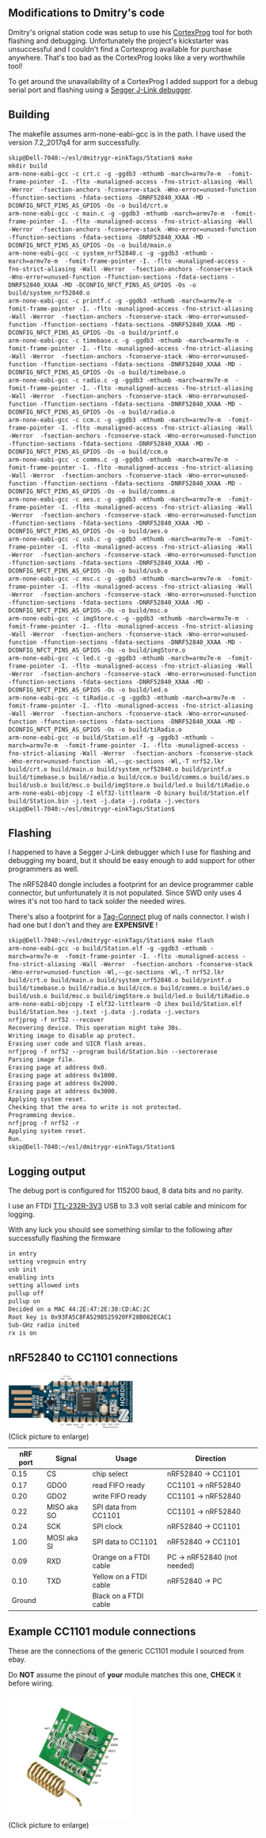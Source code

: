 ## Modifications to Dmitry's code

Dmitry's orignal station code was setup to use his [CortexProg](https://cortexprog.com/) tool
for both flashing and debugging.  Unfortunately the project's kickstarter
was unsuccessful and I couldn't find a Cortexprog available for purchase 
anywhere.  That's too bad as the CortexProg looks like a very worthwhile tool!

To get around the unavailability of a CortexProg I added support for a debug 
serial port and flashing using a [Segger J-Link debugger](https://www.segger.com/products/debug-probes/j-link/).

## Building

The makefile assumes arm-none-eabi-gcc is in the path.  I have used the version 
7.2_2017q4 for arm successfully. 

````
skip@Dell-7040:~/esl/dmitrygr-einkTags/Station$ make
mkdir build
arm-none-eabi-gcc -c crt.c -g -ggdb3 -mthumb -march=armv7e-m  -fomit-frame-pointer -I. -flto -munaligned-access -fno-strict-aliasing -Wall -Werror  -fsection-anchors -fconserve-stack -Wno-error=unused-function -ffunction-sections -fdata-sections -DNRF52840_XXAA -MD -DCONFIG_NFCT_PINS_AS_GPIOS -Os -o build/crt.o
arm-none-eabi-gcc -c main.c -g -ggdb3 -mthumb -march=armv7e-m  -fomit-frame-pointer -I. -flto -munaligned-access -fno-strict-aliasing -Wall -Werror  -fsection-anchors -fconserve-stack -Wno-error=unused-function -ffunction-sections -fdata-sections -DNRF52840_XXAA -MD -DCONFIG_NFCT_PINS_AS_GPIOS -Os -o build/main.o
arm-none-eabi-gcc -c system_nrf52840.c -g -ggdb3 -mthumb -march=armv7e-m  -fomit-frame-pointer -I. -flto -munaligned-access -fno-strict-aliasing -Wall -Werror  -fsection-anchors -fconserve-stack -Wno-error=unused-function -ffunction-sections -fdata-sections -DNRF52840_XXAA -MD -DCONFIG_NFCT_PINS_AS_GPIOS -Os -o build/system_nrf52840.o
arm-none-eabi-gcc -c printf.c -g -ggdb3 -mthumb -march=armv7e-m  -fomit-frame-pointer -I. -flto -munaligned-access -fno-strict-aliasing -Wall -Werror  -fsection-anchors -fconserve-stack -Wno-error=unused-function -ffunction-sections -fdata-sections -DNRF52840_XXAA -MD -DCONFIG_NFCT_PINS_AS_GPIOS -Os -o build/printf.o
arm-none-eabi-gcc -c timebase.c -g -ggdb3 -mthumb -march=armv7e-m  -fomit-frame-pointer -I. -flto -munaligned-access -fno-strict-aliasing -Wall -Werror  -fsection-anchors -fconserve-stack -Wno-error=unused-function -ffunction-sections -fdata-sections -DNRF52840_XXAA -MD -DCONFIG_NFCT_PINS_AS_GPIOS -Os -o build/timebase.o
arm-none-eabi-gcc -c radio.c -g -ggdb3 -mthumb -march=armv7e-m  -fomit-frame-pointer -I. -flto -munaligned-access -fno-strict-aliasing -Wall -Werror  -fsection-anchors -fconserve-stack -Wno-error=unused-function -ffunction-sections -fdata-sections -DNRF52840_XXAA -MD -DCONFIG_NFCT_PINS_AS_GPIOS -Os -o build/radio.o
arm-none-eabi-gcc -c ccm.c -g -ggdb3 -mthumb -march=armv7e-m  -fomit-frame-pointer -I. -flto -munaligned-access -fno-strict-aliasing -Wall -Werror  -fsection-anchors -fconserve-stack -Wno-error=unused-function -ffunction-sections -fdata-sections -DNRF52840_XXAA -MD -DCONFIG_NFCT_PINS_AS_GPIOS -Os -o build/ccm.o
arm-none-eabi-gcc -c comms.c -g -ggdb3 -mthumb -march=armv7e-m  -fomit-frame-pointer -I. -flto -munaligned-access -fno-strict-aliasing -Wall -Werror  -fsection-anchors -fconserve-stack -Wno-error=unused-function -ffunction-sections -fdata-sections -DNRF52840_XXAA -MD -DCONFIG_NFCT_PINS_AS_GPIOS -Os -o build/comms.o
arm-none-eabi-gcc -c aes.c -g -ggdb3 -mthumb -march=armv7e-m  -fomit-frame-pointer -I. -flto -munaligned-access -fno-strict-aliasing -Wall -Werror  -fsection-anchors -fconserve-stack -Wno-error=unused-function -ffunction-sections -fdata-sections -DNRF52840_XXAA -MD -DCONFIG_NFCT_PINS_AS_GPIOS -Os -o build/aes.o
arm-none-eabi-gcc -c usb.c -g -ggdb3 -mthumb -march=armv7e-m  -fomit-frame-pointer -I. -flto -munaligned-access -fno-strict-aliasing -Wall -Werror  -fsection-anchors -fconserve-stack -Wno-error=unused-function -ffunction-sections -fdata-sections -DNRF52840_XXAA -MD -DCONFIG_NFCT_PINS_AS_GPIOS -Os -o build/usb.o
arm-none-eabi-gcc -c msc.c -g -ggdb3 -mthumb -march=armv7e-m  -fomit-frame-pointer -I. -flto -munaligned-access -fno-strict-aliasing -Wall -Werror  -fsection-anchors -fconserve-stack -Wno-error=unused-function -ffunction-sections -fdata-sections -DNRF52840_XXAA -MD -DCONFIG_NFCT_PINS_AS_GPIOS -Os -o build/msc.o
arm-none-eabi-gcc -c imgStore.c -g -ggdb3 -mthumb -march=armv7e-m  -fomit-frame-pointer -I. -flto -munaligned-access -fno-strict-aliasing -Wall -Werror  -fsection-anchors -fconserve-stack -Wno-error=unused-function -ffunction-sections -fdata-sections -DNRF52840_XXAA -MD -DCONFIG_NFCT_PINS_AS_GPIOS -Os -o build/imgStore.o
arm-none-eabi-gcc -c led.c -g -ggdb3 -mthumb -march=armv7e-m  -fomit-frame-pointer -I. -flto -munaligned-access -fno-strict-aliasing -Wall -Werror  -fsection-anchors -fconserve-stack -Wno-error=unused-function -ffunction-sections -fdata-sections -DNRF52840_XXAA -MD -DCONFIG_NFCT_PINS_AS_GPIOS -Os -o build/led.o
arm-none-eabi-gcc -c tiRadio.c -g -ggdb3 -mthumb -march=armv7e-m  -fomit-frame-pointer -I. -flto -munaligned-access -fno-strict-aliasing -Wall -Werror  -fsection-anchors -fconserve-stack -Wno-error=unused-function -ffunction-sections -fdata-sections -DNRF52840_XXAA -MD -DCONFIG_NFCT_PINS_AS_GPIOS -Os -o build/tiRadio.o
arm-none-eabi-gcc -o build/Station.elf -g -ggdb3 -mthumb -march=armv7e-m  -fomit-frame-pointer -I. -flto -munaligned-access -fno-strict-aliasing -Wall -Werror  -fsection-anchors -fconserve-stack -Wno-error=unused-function -Wl,--gc-sections -Wl,-T nrf52.lkr build/crt.o build/main.o build/system_nrf52840.o build/printf.o build/timebase.o build/radio.o build/ccm.o build/comms.o build/aes.o build/usb.o build/msc.o build/imgStore.o build/led.o build/tiRadio.o
arm-none-eabi-objcopy -I elf32-littlearm -O binary build/Station.elf build/Station.bin -j.text -j.data -j.rodata -j.vectors
skip@Dell-7040:~/esl/dmitrygr-einkTags/Station$
````

## Flashing

I happened to have a Segger J-Link debugger which I use for flashing and
debugging my board, but it should be easy enough to add support for other 
programmers as well.

The nRF52840 dongle includes a footprint for an device programmer cable 
connector, but unfortunately it is not populated.  Since SWD only uses 4 wires
it's not too hard to tack solder the needed wires.

There's also a footprint for a [Tag-Connect](https://www.digikey.com/en/products/detail/tag-connect-llc/TC2050-IDC/2605366?utm_adgroup=&utm_source=google&utm_medium=cpc&utm_campaign=PMax%20Shopping_Product_Low%20ROAS%20Categories&utm_term=&utm_content=&utm_id=go_cmp-20243063506_adg-_ad-__dev-c_ext-_prd-2605366_sig-CjwKCAiAmsurBhBvEiwA6e-WPNWAEUe767qzWz7LBTrVi5Yp0nkL3_ebQTLieOhB_ZLUX4Is6SrZzRoCg68QAvD_BwE&gad_source=1&gclid=CjwKCAiAmsurBhBvEiwA6e-WPNWAEUe767qzWz7LBTrVi5Yp0nkL3_ebQTLieOhB_ZLUX4Is6SrZzRoCg68QAvD_BwE) plug of nails
connector.  I wish I had one but I don't and they are **EXPENSIVE** !

````
skip@Dell-7040:~/esl/dmitrygr-einkTags/Station$ make flash
arm-none-eabi-gcc -o build/Station.elf -g -ggdb3 -mthumb -march=armv7e-m  -fomit-frame-pointer -I. -flto -munaligned-access -fno-strict-aliasing -Wall -Werror  -fsection-anchors -fconserve-stack -Wno-error=unused-function -Wl,--gc-sections -Wl,-T nrf52.lkr build/crt.o build/main.o build/system_nrf52840.o build/printf.o build/timebase.o build/radio.o build/ccm.o build/comms.o build/aes.o build/usb.o build/msc.o build/imgStore.o build/led.o build/tiRadio.o
arm-none-eabi-objcopy -I elf32-littlearm -O ihex build/Station.elf build/Station.hex -j.text -j.data -j.rodata -j.vectors
nrfjprog -f nrf52 --recover
Recovering device. This operation might take 30s.
Writing image to disable ap protect.
Erasing user code and UICR flash areas.
nrfjprog -f nrf52 --program build/Station.bin --sectorerase
Parsing image file.
Erasing page at address 0x0.
Erasing page at address 0x1000.
Erasing page at address 0x2000.
Erasing page at address 0x3000.
Applying system reset.
Checking that the area to write is not protected.
Programming device.
nrfjprog -f nrf52 -r
Applying system reset.
Run.
skip@Dell-7040:~/esl/dmitrygr-einkTags/Station$
````

## Logging output

The debug port is configured for 115200 baud, 8 data bits and no parity.

I use an FTDI [TTL-232R-3V3](https://www.digikey.com/product-detail/en/ftdi-future-technology-devices-international-ltd/TTL-232R-3V3/768-1015-ND/1836393) 
USB to 3.3 volt serial cable and minicom for logging.

With any luck you should see something similar to the following after successfully 
flashing the firmware

````
in entry
setting vregouin entry
usb init
enabling ints
setting allowed ints
pullup off
pullup on
Decided on a MAC 44:2E:47:2E:38:CD:AC:2C
Root key is 0x93FA5C8FA529B525920FF28B082ECAC1
Sub-GHz radio inited
rx is on
````

## nRF52840 to CC1101 connections

<img src="https://github.com/skiphansen/dmitrygr-einkTags/blob/master/assets/nRF52840-CC1101-connections.png" width=50%><br>
(Click picture to enlarge)

|nRF port | Signal | Usage | Direction |
|-|-|-|-|
0.15 | CS | chip select | nRF52840 -> CC1101 |
0.17 | GDO0 | read FIFO ready| CC1101 -> nRF52840 |
0.20 | GDO2 | write FIFO ready| CC1101 -> nRF52840 |
0.22 | MISO aka SO | SPI data from CC1101 | CC1101 -> nRF52840 |
0.24 | SCK  | SPI clock | nRF52840 -> CC1101 |
1.00 | MOSI aka SI | SPI data to CC1101 | nRF52840 -> CC1101 |
0.09 | RXD | Orange on a FTDI cable | PC -> nRF52840 (not needed) |
0.10 | TXD | Yellow on a FTDI cable | nRF52840 -> PC |
Ground | | Black on a FTDI cable||

## Example CC1101 module connections

These are the connections of the generic CC1101 module I sourced from ebay.

Do **NOT** assume the pinout of **your** module matches this one, **CHECK** it before wiring.

<img src="https://github.com/skiphansen/dmitrygr-einkTags/blob/master/assets/ebay_cc1101_pinout.png" width=50%><br>
(Click picture to enlarge)

